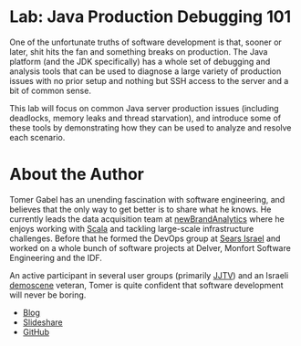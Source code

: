 Lab: Java Production Debugging 101 
==================================
One of the unfortunate truths of software development is that, sooner or later, shit hits the fan and something breaks on production. The Java platform (and the JDK specifically) has a whole set of debugging and analysis tools that can be used to diagnose a large variety of production issues with no prior setup and nothing but SSH access to the server and a bit of common sense.

This lab will focus on common Java server production issues (including deadlocks, memory leaks and thread starvation), and introduce some of these tools by demonstrating how they can be used to analyze and resolve each scenario.

About the Author
================
Tomer Gabel has an unending fascination with software engineering, and believes that the only way to get better is to share what he knows. He currently leads the data acquisition team at [newBrandAnalytics](http://www.newbrandanalytics.com) where he enjoys working with [Scala](http://www.scala-lang.org/) and tackling large-scale infrastructure challenges. Before that he formed the DevOps group at [Sears Israel](http://sears.co.il/) and worked on a whole bunch of software projects at Delver, Monfort Software Engineering and the IDF.

An active participant in several user groups (primarily [JJTV](http://www.meetup.com/jjtv-il/)) and an Israeli [demoscene](http://en.wikipedia.org/wiki/Demoscene) veteran, Tomer is quite confident that software development will never be boring.

* [Blog](http://www.tomergabel.com)
* [Slideshare](http://www.slideshare.net/holograph)
* [GitHub](https://github.com/holograph)

